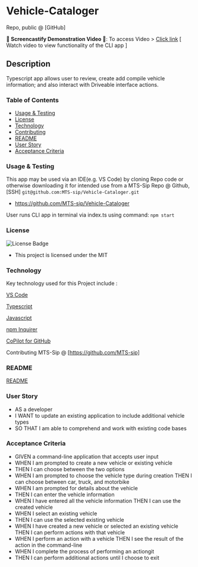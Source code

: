 # Vehicle-Cataloger

 Repo, public @ [GitHub] 

**🔴 Screencastify Demonstration Video 🔴**: To access Video > [Click link](https://drive.google.com/file/d/1G5KV2PkefLRhdnGFeqrvW8v3v8XVHC3-/view)
[ Watch video to view functionality of the CLI app ]


## Description
Typescript app allows user to review, create add compile vehicle information; and also interact with Driveable interface actions.

### Table of Contents
- [Usage & Testing](#usage--testing)
- [License](#license)
- [Technology](#technology)
- [Contributing](#contributing)
- [README](#readme)
- [User Story](#user-story)
- [Acceptance Criteria](#acceptance-criteria) 

### Usage & Testing

This app may be used via an IDE(e.g. VS Code) by cloning Repo code or otherwise downloading it for intended use from a MTS-Sip Repo @ Github, [SSH] ``git@github.com:MTS-sip/Vehicle-Cataloger.git`` 

- https://github.com/MTS-sip/Vehicle-Cataloger


User runs CLI app in terminal via index.ts using command: ``npm start``

### License
![License Badge](https://img.shields.io/badge/LICENSE-MIT-yellow)  
- This project is licensed under the MIT


### Technology
Key technology used for this Project include :

[VS Code](https://code.visualstudio.com/)

[Typescript](https://code.visualstudio.com/docs/languages/typescript) 

[Javascript](https://developer.mozilla.org/en-US/docs/Web/JavaScript)

[npm Inquirer](https://www.npmjs.com/package/inquirer)

[CoPilot for GitHub](https://github.com/features/copilot)

Contributing MTS-Sip @ [https://github.com/MTS-sip]

### README

[README](https://github.com/MTS-sip/Vehicle-Cataloger/blob/main/README.md)


### User Story

- AS a developer 
- I WANT to update an existing application to include additional vehicle types 
- SO THAT I am able to comprehend and work with existing code bases

### Acceptance Criteria 

- GIVEN a command-line application that accepts user input 
- WHEN I am prompted to create a new vehicle or existing vehicle 
- THEN I can choose between the two options 
- WHEN I am prompted to choose the vehicle type during creation THEN I can choose between car, truck, and motorbike 
- WHEN I am prompted for details about the vehicle 
- THEN I can enter the vehicle information 
- WHEN I have entered all the vehicle information THEN I can use the created vehicle 
- WHEN I select an existing vehicle 
- THEN I can use the selected existing vehicle 
- WHEN I have created a new vehicle or selected an existing vehicle THEN I can perform actions with that vehicle 
- WHEN I perform an action with a vehicle THEN I see the result of the action in the command-line 
- WHEN I complete the process of performing an actiongit 
- THEN I can perform additional actions until I choose to exit

